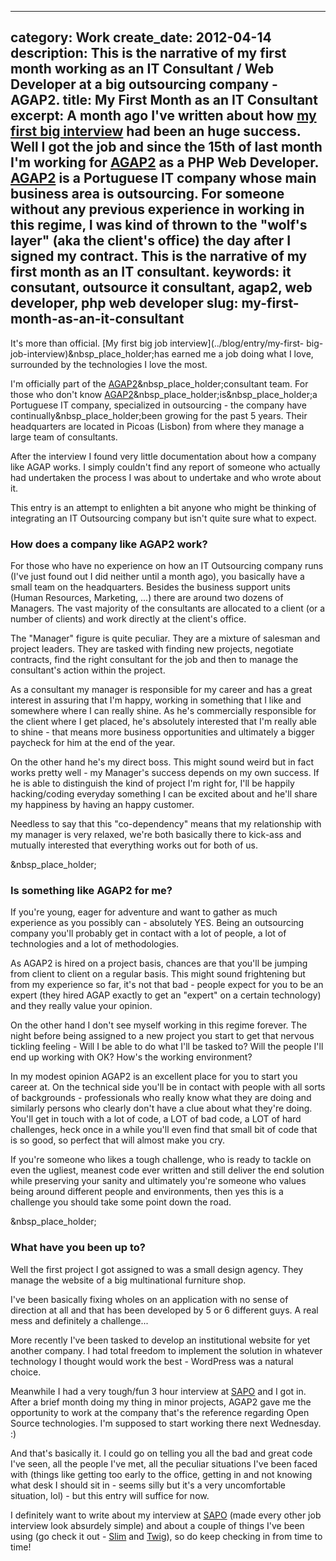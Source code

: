----
category: Work
create_date: 2012-04-14
description: This is the narrative of my first month working as an IT Consultant / Web Developer at a big outsourcing company - AGAP2.
title: My First Month as an IT Consultant
excerpt: A month ago I've written about how <a href="http://diogoosorio.com/blog/entry/my-first-big-job-interview" target="_blank">my first big interview</a> had been an huge success. Well I got the job and since the 15th of last month I'm working for <a href="http://www.agap2.com/" target="_blank">AGAP2</a> as a PHP Web Developer. <a href="http://www.agap2.com/" target="_blank">AGAP2</a> is a Portuguese IT company whose main business area is outsourcing. For someone without any previous experience in working in this regime, I was kind of thrown to the "wolf's layer" (aka the client's office) the day after I signed my contract. This is the narrative of my first month as an IT consultant. 
keywords: it consutant, outsource it consultant, agap2, web developer, php web developer
slug: my-first-month-as-an-it-consultant
----

It's more than official. [My first big job interview](../blog/entry/my-first-
big-job-interview)&nbsp_place_holder;has earned me a job doing what I love,
surrounded by the technologies I love the most.

I'm officially part of the
[AGAP2](http://www.agap2.com/)&nbsp_place_holder;consultant team. For those
who don't know
[AGAP2](http://www.agap2.com/)&nbsp_place_holder;is&nbsp_place_holder;a
Portuguese IT company, specialized in outsourcing - the company have
continually&nbsp_place_holder;been growing for the past 5 years. Their
headquarters are located in Picoas (Lisbon) from where they manage a large
team of consultants.

After the interview I found very little documentation about how a company like
AGAP works. I simply couldn't find any report of someone who actually had
undertaken the process I was about to undertake and who wrote about it.

This entry is an attempt to enlighten a bit anyone who might be thinking of
integrating an IT Outsourcing company but isn't quite sure what to expect.

### How does a company like AGAP2 work?

For those who have no experience on how an IT Outsourcing company runs (I've
just found out I did neither until a month ago), you basically have a small
team on the headquarters. Besides the business support units (Human Resources,
Marketing, ...) there are around two dozens of Managers. The vast majority of
the consultants are allocated to a client (or a number of clients) and work
directly at the client's office.

The "Manager" figure is quite peculiar. They are a mixture of salesman and
project leaders. They are tasked with finding new projects, negotiate
contracts, find the right consultant for the job and then to manage the
consultant's action within the project.

As a consultant my manager is responsible for my career and has a great
interest in assuring that I'm happy, working in something that I like and
somewhere where I can really shine. As he's commercially responsible for the
client where I get placed, he's absolutely interested that I'm really able to
shine - that means more business opportunities and ultimately a bigger
paycheck for him at the end of the year.

On the other hand he's my direct boss. This might sound weird but in fact
works pretty well - my Manager's success depends on my own success. If he is
able to distinguish the kind of project I'm right for, I'll be happily
hacking/coding everyday something I can be excited about and he'll share my
happiness by having an happy customer.

Needless to say that this "co-dependency" means that my relationship with my
manager is very relaxed, we're both basically there to kick-ass and mutually
interested that everything works out for both of us.

&nbsp_place_holder;

### Is something like AGAP2 for me?

If you're young, eager for adventure and want to gather as much experience as
you possibly can - absolutely YES. Being an outsourcing company you'll
probably get in contact with a lot of people, a lot of technologies and a lot
of methodologies.

As AGAP2 is hired on a project basis, chances are that you'll be jumping from
client to client on a regular basis. This might sound frightening but from my
experience so far, it's not that bad - people expect for you to be an expert
(they hired AGAP exactly to get an "expert" on a certain technology) and they
really value your opinion.

On the other hand I don't see myself working in this regime forever. The night
before being assigned to a new project you start to get that nervous tickling
feeling - Will I be able to do what I'll be tasked to? Will the people I'll
end up working with OK? How's the working environment?

In my modest opinion AGAP2 is an excellent place for you to start you career
at. On the technical side you'll be in contact with people with all sorts of
backgrounds - professionals who really know what they are doing and similarly
persons who clearly don't have a clue about what they're doing. You'll get in
touch with a lot of code, a LOT of bad code, a LOT of hard challenges, heck
once in a while you'll even find that small bit of code that is so good, so
perfect that will almost make you cry.

If you're someone who likes a tough challenge, who is ready to tackle on even
the ugliest, meanest code ever written and still deliver the end solution
while preserving your sanity and ultimately you're someone who values being
around different people and environments, then yes this is a challenge you
should take some point down the road.

&nbsp_place_holder;

### What have you been up to?

Well the first project I got assigned to was a small design agency. They
manage the website of a big multinational furniture shop.

I've been basically fixing wholes on an application with no sense of direction
at all and that has been developed by 5 or 6 different guys. A real mess and
definitely a challenge...

More recently I've been tasked to develop an institutional website for yet
another company. I had total freedom to implement the solution in whatever
technology I thought would work the best - WordPress was a natural choice.

Meanwhile I had a very tough/fun 3 hour interview at
[SAPO](http://www.sapo.pt/) and I got in. After a brief month doing my thing
in minor projects, AGAP2 gave me the opportunity to work at the company that's
the reference regarding Open Source technologies. I'm supposed to start
working there next Wednesday. :)

And that's basically it. I could go on telling you all the bad and great code
I've seen, all the people I've met, all the peculiar situations I've been
faced with (things like getting too early to the office, getting in and not
knowing what desk I should sit in - seems silly but it's a very uncomfortable
situation, lol) - but this entry will suffice for now.

I definitely want to write about my interview at [SAPO](http://www.sapo.pt/)
(made every other job interview look absurdely simple) and about a couple of
things I've been using (go check it out -
[Slim](http://www.slimframework.com/) and
[Twig](http://twig.sensiolabs.org/)), so do keep checking in from time to
time!

